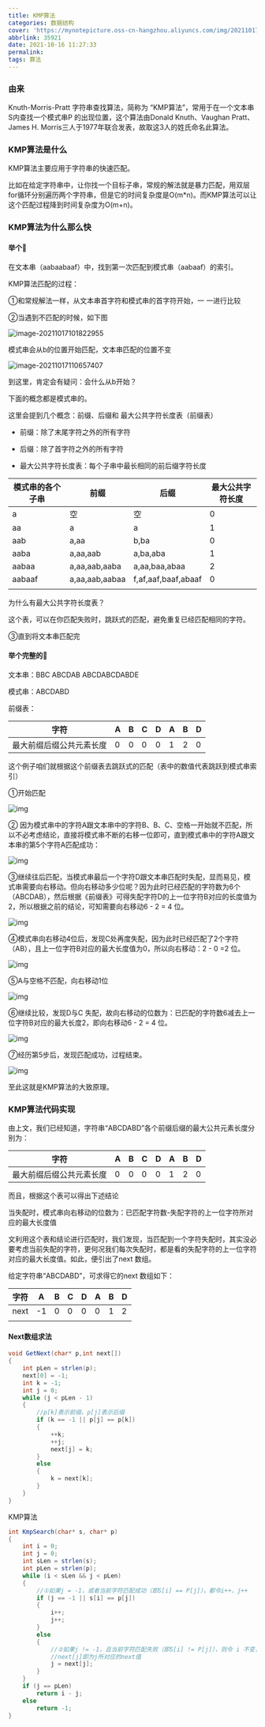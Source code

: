 ```yaml
---
title: KMP算法
categories: 数据结构
cover: 'https://mynotepicture.oss-cn-hangzhou.aliyuncs.com/img/202110171224111.png'
abbrlink: 35921
date: 2021-10-16 11:27:33
permalink:
tags: 算法
---
```


### 由来

 Knuth-Morris-Pratt 字符串查找算法，简称为 “KMP算法”，常用于在一个文本串S内查找一个模式串P 的出现位置，这个算法由Donald Knuth、Vaughan Pratt、James H. Morris三人于1977年联合发表，故取这3人的姓氏命名此算法。

<!-- more -->

### KMP算法是什么

KMP算法主要应用于字符串的快速匹配。

比如在给定字符串中，让你找一个目标子串，常规的解法就是暴力匹配，用双层for循环分别遍历两个字符串，但是它的时间复杂度是O(m*n)。而KMP算法可以让这个匹配过程降到时间复杂度为O(m+n)。

### KMP算法为什么那么快

####  举个:chestnut:

在文本串（aabaabaaf）中，找到第一次匹配到模式串（aabaaf）的索引。

KMP算法匹配的过程：

①和常规解法一样，从文本串首字符和模式串的首字符开始，一 一进行比较

②当遇到不匹配的时候，如下图

![image-20211017101822955](https://mynotepicture.oss-cn-hangzhou.aliyuncs.com/img/202110171018117.png)

模式串会从b的位置开始匹配，文本串匹配的位置不变

![image-20211017110657407](https://mynotepicture.oss-cn-hangzhou.aliyuncs.com/img/202110171106451.png)

到这里，肯定会有疑问：会什么从b开始？

下面的概念都是模式串的。

这里会提到几个概念：前缀、后缀和 最大公共字符长度表（前缀表）

* 前缀：除了末尾字符之外的所有字符

* 后缀：除了首字符之外的所有字符

* 最大公共字符长度表：每个子串中最长相同的前后缀字符长度

| 模式串的各个子串 | 前缀           | 后缀                | 最大公共字符长度 |
| ---------------- | -------------- | ------------------- | ---------------- |
| a                | 空             | 空                  | 0                |
| aa               | a              | a                   | 1                |
| aab              | a,aa           | b,ba                | 0                |
| aaba             | a,aa,aab       | a,ba,aba            | 1                |
| aabaa            | a,aa,aab,aaba  | a,aa,baa,abaa       | 2                |
| aabaaf           | a,aa,aab,aabaa | f,af,aaf,baaf,abaaf | 0                |
|                  |                |                     |                  |

为什么有最大公共字符长度表？

这个表，可以在你匹配失败时，跳跃式的匹配，避免重复已经匹配相同的字符。

③直到将文本串匹配完

#### 举个完整的:chestnut:

文本串：BBC ABCDAB ABCDABCDABDE

模式串：ABCDABD

前缀表：

| 字符                     | A    | B    | C    | D    | A    | B    | D    |
| ------------------------ | ---- | ---- | ---- | ---- | ---- | ---- | ---- |
| 最大前缀后缀公共元素长度 | 0    | 0    | 0    | 0    | 1    | 2    | 0    |

这个例子咱们就根据这个前缀表去跳跃式的匹配（表中的数值代表跳跃到模式串索引）

①开始匹配

![img](https://mynotepicture.oss-cn-hangzhou.aliyuncs.com/img/202110171151156.png)

② 因为模式串中的字符A跟文本串中的字符B、B、C、空格一开始就不匹配，所以不必考虑结论，直接将模式串不断的右移一位即可，直到模式串中的字符A跟文本串的第5个字符A匹配成功：

![img](https://mynotepicture.oss-cn-hangzhou.aliyuncs.com/img/202110171151451.png)

③继续往后匹配，当模式串最后一个字符D跟文本串匹配时失配，显而易见，模式串需要向右移动。但向右移动多少位呢？因为此时已经匹配的字符数为6个（ABCDAB），然后根据《前缀表》可得失配字符D的上一位字符B对应的长度值为2，所以根据之前的结论，可知需要向右移动6 - 2 = 4 位。

![img](https://mynotepicture.oss-cn-hangzhou.aliyuncs.com/img/202110171152957.png)

④模式串向右移动4位后，发现C处再度失配，因为此时已经匹配了2个字符（AB），且上一位字符B对应的最大长度值为0，所以向右移动：2 - 0 =2 位。

![img](https://mynotepicture.oss-cn-hangzhou.aliyuncs.com/img/202110171153610.png)

⑤A与空格不匹配，向右移动1位

![img](https://mynotepicture.oss-cn-hangzhou.aliyuncs.com/img/202110171154064.png)

⑥继续比较，发现D与C 失配，故向右移动的位数为：已匹配的字符数6减去上一位字符B对应的最大长度2，即向右移动6 - 2 = 4 位。

![img](https://mynotepicture.oss-cn-hangzhou.aliyuncs.com/img/202110171154305.png)

⑦经历第5步后，发现匹配成功，过程结束。

![img](https://mynotepicture.oss-cn-hangzhou.aliyuncs.com/img/202110171155335.png)

至此这就是KMP算法的大致原理。

### KMP算法代码实现

 由上文，我们已经知道，字符串“ABCDABD”各个前缀后缀的最大公共元素长度分别为：

| 字符                     | A    | B    | C    | D    | A    | B    | D    |
| ------------------------ | ---- | ---- | ---- | ---- | ---- | ---- | ---- |
| 最大前缀后缀公共元素长度 | 0    | 0    | 0    | 0    | 1    | 2    | 0    |

而且，根据这个表可以得出下述结论

当失配时，模式串向右移动的位数为：已匹配字符数-失配字符的上一位字符所对应的最大长度值

文利用这个表和结论进行匹配时，我们发现，当匹配到一个字符失配时，其实没必要考虑当前失配的字符，更何况我们每次失配时，都是看的失配字符的上一位字符对应的最大长度值。如此，便引出了next 数组。

给定字符串“ABCDABD”，可求得它的next 数组如下：

| 字符 | A    | B    | C    | D    | A    | B    | D    |
| ---- | ---- | ---- | ---- | ---- | ---- | ---- | ---- |
| next | -1   | 0    | 0    | 0    | 0    | 1    | 2    |
|      |      |      |      |      |      |      |      |

#### Next数组求法

```java
void GetNext(char* p,int next[])  
{  
    int pLen = strlen(p);  
    next[0] = -1;  
    int k = -1;  
    int j = 0;  
    while (j < pLen - 1)  
    {  
        //p[k]表示前缀，p[j]表示后缀  
        if (k == -1 || p[j] == p[k])   
        {  
            ++k;  
            ++j;  
            next[j] = k;  
        }  
        else   
        {  
            k = next[k];  
        }  
    }  
}  
```

KMP算法

```java
int KmpSearch(char* s, char* p)  
{  
    int i = 0;  
    int j = 0;  
    int sLen = strlen(s);  
    int pLen = strlen(p);  
    while (i < sLen && j < pLen)  
    {  
        //①如果j = -1，或者当前字符匹配成功（即S[i] == P[j]），都令i++，j++      
        if (j == -1 || s[i] == p[j])  
        {  
            i++;  
            j++;  
        }  
        else  
        {  
            //②如果j != -1，且当前字符匹配失败（即S[i] != P[j]），则令 i 不变，j = next[j]      
            //next[j]即为j所对应的next值        
            j = next[j];  
        }  
    }  
    if (j == pLen)  
        return i - j;  
    else  
        return -1;  
} 
```

